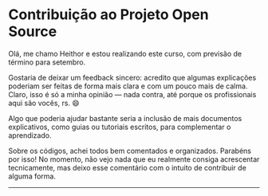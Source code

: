 # Contribuição ao Projeto Open Source

Olá, me chamo Heithor e estou realizando este curso, com previsão de término para setembro.

Gostaria de deixar um feedback sincero: acredito que algumas explicações poderiam ser feitas de forma mais clara e com um pouco mais de calma. Claro, isso é só a minha opinião — nada contra, até porque os profissionais aqui são vocês, rs. 😄

Algo que poderia ajudar bastante seria a inclusão de mais documentos explicativos, como guias ou tutoriais escritos, para complementar o aprendizado.

Sobre os códigos, achei todos bem comentados e organizados. Parabéns por isso! No momento, não vejo nada que eu realmente consiga acrescentar tecnicamente, mas deixo esse comentário com o intuito de contribuir de alguma forma.

---
